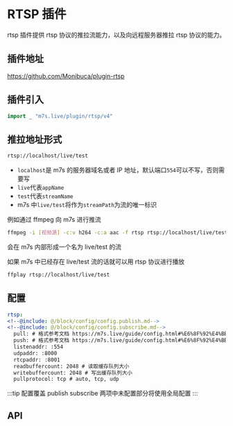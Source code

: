 # RTSP 插件

rtsp 插件提供 rtsp 协议的推拉流能力，以及向远程服务器推拉 rtsp 协议的能力。

## 插件地址

https://github.com/Monibuca/plugin-rtsp

## 插件引入

```go
import _ "m7s.live/plugin/rtsp/v4"
```

## 推拉地址形式

```sh
rtsp://localhost/live/test
```

- `localhost`是 m7s 的服务器域名或者 IP 地址，默认端口`554`可以不写，否则需要写
- `live`代表`appName`
- `test`代表`streamName`
- m7s 中`live/test`将作为`streamPath`为流的唯一标识

例如通过 ffmpeg 向 m7s 进行推流

```bash
ffmpeg -i [视频源] -c:v h264 -c:a aac -f rtsp rtsp://localhost/live/test
```

会在 m7s 内部形成一个名为 live/test 的流

如果 m7s 中已经存在 live/test 流的话就可以用 rtsp 协议进行播放

```bash
ffplay rtsp://localhost/live/test
```

## 配置

```yaml
rtsp:
<!--@include: @/block/config/config.publish.md-->
<!--@include: @/block/config/config.subscribe.md-->
  pull: # 格式参考文档 https://m7s.live/guide/config.html#%E6%8F%92%E4%BB%B6%E9%85%8D%E7%BD%AE
  push: # 格式参考文档 https://m7s.live/guide/config.html#%E6%8F%92%E4%BB%B6%E9%85%8D%E7%BD%AE
  listenaddr: :554
  udpaddr: :8000
  rtcpaddr: :8001
  readbuffercount: 2048 # 读取缓存队列大小
  writebuffercount: 2048 # 写出缓存队列大小
  pullprotocol: tcp # auto, tcp, udp
```

:::tip 配置覆盖
publish
subscribe
两项中未配置部分将使用全局配置
:::

## API

<!--@include: @/block/api/api.rtsp.md-->